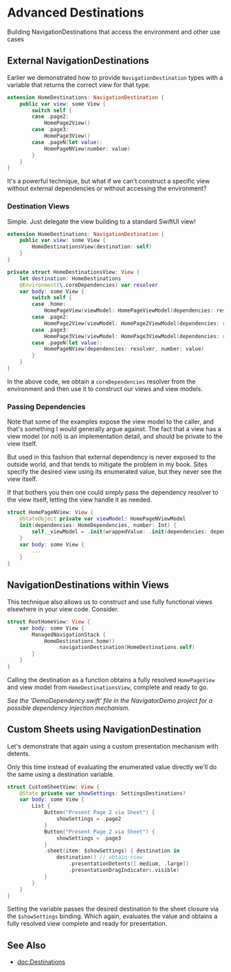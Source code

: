 # Advanced Destinations

Building NavigationDestinations that access the environment and other use cases 

## External NavigationDestinations

Earlier we demonstrated how to provide ``NavigationDestination`` types with a variable that returns the correct view for that type.
```swift
extension HomeDestinations: NavigationDestination {
    public var view: some View {
        switch self {
        case .page2:
            HomePage2View()
        case .page3:
            HomePage3View()
        case .pageN(let value):
            HomePageNView(number: value)
        }
    }
}
```
It's a powerful technique, but what if we can't construct a specific view without external dependencies or without accessing the environment? 

### Destination Views

Simple. Just delegate the view building to a standard SwiftUI view!
```swift
extension HomeDestinations: NavigationDestination {
    public var view: some View {
        HomeDestinationsView(destination: self)
    }
}

private struct HomeDestinationsView: View {
    let destination: HomeDestinations
    @Environment(\.coreDependencies) var resolver
    var body: some View {
        switch self {
        case .home:
            HomePageView(viewModel: HomePageViewModel(dependencies: resolver))
        case .page2:
            HomePage2View(viewModel: HomePage2ViewModel(dependencies: resolver))
        case .page3:
            HomePage3View(viewModel: HomePage3ViewModel(dependencies: resolver))
        case .pageN(let value):
            HomePageNView(dependencies: resolver, number: value)
        }
    }
}
```
In the above code, we obtain a `coreDependencies` resolver from the environment and then use it to construct our views
and view models.

### Passing Dependencies

Note that some of the examples expose the view model to the caller, and that's something I would generally argue against. The fact that a view has a view model (or not) is an implementation detail, and should be private to the view itself. 

But used in this fashion that external dependency is never exposed to the outside world, and that tends to mitigate the problem in my book. Sites  specify the desired view using its enumerated value, but they never see the view itself.

If that bothers you then one could simply pass the dependency resolver to the view itself, letting the view handle it as needed.
```swift
struct HomePageNView: View {
    @StateObject private var viewModel: HomePageNViewModel
    init(dependencies: HomeDependencies, number: Int) {
        self._viewModel = .init(wrappedValue: .init(dependencies: dependencies, number: number))
    }
    var body: some View {
        ...
    }
}
```

## NavigationDestinations within Views

This technique also allows us to construct and use fully functional views elsewhere in your view code. Consider.
```swift
struct RootHomeView: View {
    var body: some View {
        ManagedNavigationStack {
            HomeDestinations.home()
                .navigationDestination(HomeDestinations.self)
        }
    }
}
```
Calling the destination as a function obtains a fully resolved `HomePageView` and view model from `HomeDestinationsView`, 
complete and ready to go.

*See the 'DemoDependency.swift' file in the NavigatorDemo project for a possible dependency injection mechanism.*

## Custom Sheets using NavigationDestination
Let's demonstrate that again using a custom presentation mechanism with detents.

Only this time instead of evaluating the enumerated value directly we'll do the same using a destination variable.
```swift
struct CustomSheetView: View {
    @State private var showSettings: SettingsDestinations?
    var body: some View {
        List {
            Button("Present Page 2 via Sheet") {
                showSettings = .page2
            }
            Button("Present Page 2 via Sheet") {
                showSettings = .page3
            }
            .sheet(item: $showSettings) { destination in
                destination() // obtain view
                    .presentationDetents([.medium, .large])
                    .presentationDragIndicator(.visible)
            }
        }
    }
}
```
Setting the variable passes the desired destination to the sheet closure via the `$showSettings` binding. Which again, evaluates the value and obtains a fully resolved view complete and ready for presentation.

## See Also

- <doc:Destinations>
